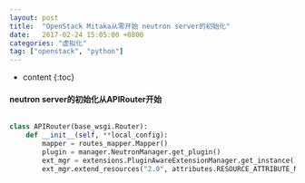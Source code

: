 ```yaml
---
layout: post
title:  "OpenStack Mitaka从零开始 neutron server的初始化"
date:   2017-02-24 15:05:00 +0800
categories: "虚拟化"
tag: ["openstack", "python"]
---
```


* content
{:toc}


####  neutron server的初始化从APIRouter开始


```python

class APIRouter(base_wsgi.Router):
    def __init__(self, **local_config):
        mapper = routes_mapper.Mapper()
        plugin = manager.NeutronManager.get_plugin()
        ext_mgr = extensions.PluginAwareExtensionManager.get_instance()
        ext_mgr.extend_resources("2.0", attributes.RESOURCE_ATTRIBUTE_MAP)

```
